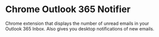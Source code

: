 Chrome Outlook 365 Notifier
===========================

Chrome extension that displays the number of unread emails in your Outlook 365 Inbox. 
Also gives you desktop notifications of new emails.